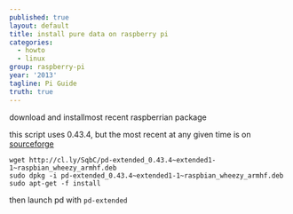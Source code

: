 ```yaml
---
published: true
layout: default
title: install pure data on raspberry pi
categories:
  - howto
  - linux
group: raspberry-pi
year: '2013'
tagline: Pi Guide
truth: true
---
```

download and installmost recent raspberrian package

this script uses 0.43.4, but the most recent at any given time is on [sourceforge](http://sourceforge.net/projects/pure-data/files/pd-extended/)

	wget http://cl.ly/SqbC/pd-extended_0.43.4~extended1-1~raspbian_wheezy_armhf.deb
	sudo dpkg -i pd-extended_0.43.4~extended1-1~raspbian_wheezy_armhf.deb
	sudo apt-get -f install

then launch pd with `pd-extended`
